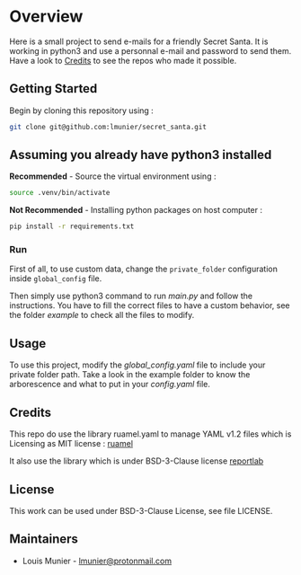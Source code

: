 # Overview

Here is a small project to send e-mails for a friendly Secret Santa. It is working in python3 and use a personnal e-mail and password to send them. Have a look to [Credits](#credits) to see the repos who made it possible.

## Getting Started

Begin by cloning this repository using :

```bash
git clone git@github.com:lmunier/secret_santa.git
```

## Assuming you already have python3 installed

**Recommended** - Source the virtual environment using :

```bash
source .venv/bin/activate
```

**Not Recommended** - Installing python packages on host computer :

```bash
pip install -r requirements.txt
```

### Run

First of all, to use custom data, change the `private_folder` configuration inside `global_config` file.

Then simply use python3 command to run *main.py* and follow the instructions. You have to fill the correct files to have a custom behavior, see the folder *example* to check all the files to modify.

## Usage

To use this project, modify the *global_config.yaml* file to include your private folder path. Take a look in the example folder to know the arborescence and what to put in your *config.yaml* file.

## Credits

This repo do use the library ruamel.yaml to manage YAML v1.2 files which is Licensing as MIT license : [ruamel](<https://github.com/commx/ruamel-yaml/tree/masters>)

It also use the library which is under BSD-3-Clause license [reportlab](<https://github.com/Distrotech/reportlab>)

## License

This work can be used under BSD-3-Clause License, see file LICENSE.

## Maintainers

- Louis Munier - <lmunier@protonmail.com>
